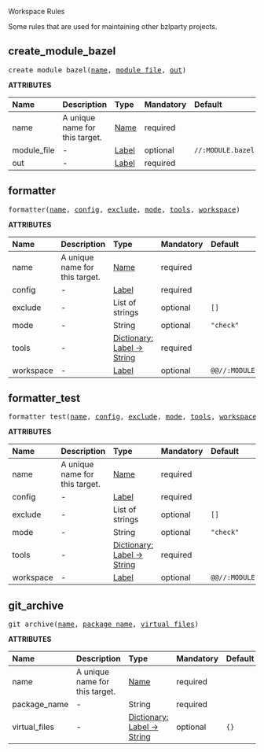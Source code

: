 <!-- Generated with Stardoc: http://skydoc.bazel.build -->


Workspace Rules

Some rules that are used for maintaining other bzlparty projects.



<a id="create_module_bazel"></a>

## create_module_bazel

<pre>
create_module_bazel(<a href="#create_module_bazel-name">name</a>, <a href="#create_module_bazel-module_file">module_file</a>, <a href="#create_module_bazel-out">out</a>)
</pre>



**ATTRIBUTES**


| Name  | Description | Type | Mandatory | Default |
| :------------- | :------------- | :------------- | :------------- | :------------- |
| <a id="create_module_bazel-name"></a>name |  A unique name for this target.   | <a href="https://bazel.build/concepts/labels#target-names">Name</a> | required |  |
| <a id="create_module_bazel-module_file"></a>module_file |  -   | <a href="https://bazel.build/concepts/labels">Label</a> | optional | <code>//:MODULE.bazel</code> |
| <a id="create_module_bazel-out"></a>out |  -   | <a href="https://bazel.build/concepts/labels">Label</a> | required |  |


<a id="formatter"></a>

## formatter

<pre>
formatter(<a href="#formatter-name">name</a>, <a href="#formatter-config">config</a>, <a href="#formatter-exclude">exclude</a>, <a href="#formatter-mode">mode</a>, <a href="#formatter-tools">tools</a>, <a href="#formatter-workspace">workspace</a>)
</pre>



**ATTRIBUTES**


| Name  | Description | Type | Mandatory | Default |
| :------------- | :------------- | :------------- | :------------- | :------------- |
| <a id="formatter-name"></a>name |  A unique name for this target.   | <a href="https://bazel.build/concepts/labels#target-names">Name</a> | required |  |
| <a id="formatter-config"></a>config |  -   | <a href="https://bazel.build/concepts/labels">Label</a> | required |  |
| <a id="formatter-exclude"></a>exclude |  -   | List of strings | optional | <code>[]</code> |
| <a id="formatter-mode"></a>mode |  -   | String | optional | <code>"check"</code> |
| <a id="formatter-tools"></a>tools |  -   | <a href="https://bazel.build/rules/lib/dict">Dictionary: Label -> String</a> | required |  |
| <a id="formatter-workspace"></a>workspace |  -   | <a href="https://bazel.build/concepts/labels">Label</a> | optional | <code>@@//:MODULE.bazel</code> |


<a id="formatter_test"></a>

## formatter_test

<pre>
formatter_test(<a href="#formatter_test-name">name</a>, <a href="#formatter_test-config">config</a>, <a href="#formatter_test-exclude">exclude</a>, <a href="#formatter_test-mode">mode</a>, <a href="#formatter_test-tools">tools</a>, <a href="#formatter_test-workspace">workspace</a>)
</pre>



**ATTRIBUTES**


| Name  | Description | Type | Mandatory | Default |
| :------------- | :------------- | :------------- | :------------- | :------------- |
| <a id="formatter_test-name"></a>name |  A unique name for this target.   | <a href="https://bazel.build/concepts/labels#target-names">Name</a> | required |  |
| <a id="formatter_test-config"></a>config |  -   | <a href="https://bazel.build/concepts/labels">Label</a> | required |  |
| <a id="formatter_test-exclude"></a>exclude |  -   | List of strings | optional | <code>[]</code> |
| <a id="formatter_test-mode"></a>mode |  -   | String | optional | <code>"check"</code> |
| <a id="formatter_test-tools"></a>tools |  -   | <a href="https://bazel.build/rules/lib/dict">Dictionary: Label -> String</a> | required |  |
| <a id="formatter_test-workspace"></a>workspace |  -   | <a href="https://bazel.build/concepts/labels">Label</a> | optional | <code>@@//:MODULE.bazel</code> |


<a id="git_archive"></a>

## git_archive

<pre>
git_archive(<a href="#git_archive-name">name</a>, <a href="#git_archive-package_name">package_name</a>, <a href="#git_archive-virtual_files">virtual_files</a>)
</pre>



**ATTRIBUTES**


| Name  | Description | Type | Mandatory | Default |
| :------------- | :------------- | :------------- | :------------- | :------------- |
| <a id="git_archive-name"></a>name |  A unique name for this target.   | <a href="https://bazel.build/concepts/labels#target-names">Name</a> | required |  |
| <a id="git_archive-package_name"></a>package_name |  -   | String | required |  |
| <a id="git_archive-virtual_files"></a>virtual_files |  -   | <a href="https://bazel.build/rules/lib/dict">Dictionary: Label -> String</a> | optional | <code>{}</code> |


